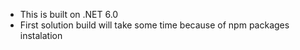 - This is built on .NET 6.0
- First solution build will take some time because of npm packages instalation